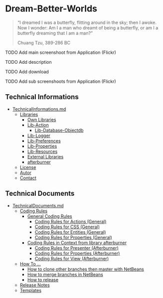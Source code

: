 Dream-Better-Worlds
===

> “I dreamed I was a butterfly, flitting around in the sky; then I awoke. Now I 
> wonder: Am I a man who dreamt of being a butterfly, or am I a butterfly dreaming 
> that I am a man?”
> 
> Chuang Tzu, 389-286 BC


TODO Add main screenshoot from Application (Flickr)



TODO Add description



TODO Add download



TODO Add sub screenshoots from Application (Flickr)



Technical Informations
---
* [TechnicalInformations.md]
    - [Libraries]
        + [Own Libraries]
	    * [Lib-Action]
            * [Lib-Database-Objectdb]
	    * [Lib-Logger]
	    * [Lib-Preferences]
	    * [Lib-Properties]
	    * [Lib-Resources]
        + [External Libraries]
	    * [afterburner]
    - [License]
    - [Autor]
    - [Contact]


Technical Documents
---
* [TechnicalDocuments.md]
    - [Coding Rules]
        + [General Coding Rules]
            * [Coding Rules for Actions (General)]
            * [Coding Rules for CSS (General)]
            * [Coding Rules for Entities (General)]
            * [Coding Rules for Properties (General)]
        + [Coding Rules in Context from library afterburner]
            * [Coding Rules for Presenter (Afterburner)]
            * [Coding Rules for Properties (Afterburner)]
            * [Coding Rules for View (Afterburner)]
    - [How To ...]
        + [How to clone other branches then master with NetBeans]
        + [How to merge branches in NetBeans]
        + [How to release]
    - [Release Notes]
    - [Templates]



[//]: # (Links for Technical Informations)
[afterburner]:DBW-Application/documents/general/TechnicalDocuments.md#afterburner
[Autor]:DBW-Application/documents/general/TechnicalInformations.md#Autor
[Contact]:DBW-Application/documents/general/TechnicalInformations.md#Contact
[External Libraries]:DBW-Application/documents/general/TechnicalDocuments.md#ExernalLibraries
[Libraries]:DBW-Application/documents/general/TechnicalDocuments.md#Libraries
[License]:DBW-Application/documents/general/TechnicalInformations.md#License
[Lib-Action]:DBW-Application/documents/general/TechnicalDocuments.md#LibAction
[Lib-Database-Objectdb]:DBW-Application/documents/general/TechnicalDocuments.md#LibDatabaseObjectDB
[Lib-Logger]:DBW-Application/documents/general/TechnicalDocuments.md#LibLogger
[Lib-Preferences]:DBW-Application/documents/general/TechnicalDocuments.md#LibPreferences
[Lib-Properties]:DBW-Application/documents/general/TechnicalDocuments.md#LibProperties
[Lib-Resources]:DBW-Application/documents/general/TechnicalDocuments.md#LibResources
[TechnicalInformations.md]:DBW-Application/documents/general/TechnicalInformations.md
[Own Libraries]:DBW-Application/documents/general/TechnicalDocuments.md#OwnLibraries




[//]: # (Links for Technical Documents)
[TechnicalDocuments.md]:DBW-Application/documents/general/TechnicalDocuments.md
[Coding Rules]:DBW-Application/documents/general/TechnicalDocuments.md#CodingRules
[Coding Rules in Context from library afterburner]:DBW-Application/documents/general/TechnicalDocuments.md#CodingRulesInContextFromLibraryAfterburner
[Coding Rules for Actions (General)]:DBW-Application/documents/general/TechnicalDocuments.md#CodingRulesForActionsGeneral
[Coding Rules for CSS (General)]:DBW-Application/documents/general/TechnicalDocuments.md#CodingRulesForCSSGeneral
[Coding Rules for Entities (General)]:DBW-Application/documents/general/TechnicalDocuments.md#CodingRulesForEntitiesGeneral
[Coding Rules for Presenter (Afterburner)]:DBW-Application/documents/general/TechnicalDocuments.md#CodingRulesForPresenterAfterburner
[Coding Rules for Properties (Afterburner)]:DBW-Application/documents/general/TechnicalDocuments.md#CodingRulesForPropertiesAfterburner
[Coding Rules for Properties (General)]:DBW-Application/documents/general/TechnicalDocuments.md#CodingRulesForPropertiesGeneral
[Coding Rules for View (Afterburner)]:DBW-Application/documents/general/TechnicalDocuments.md#CodingRulesForViewAfterburner
[General Coding Rules]:DBW-Application/documents/general/TechnicalDocuments.md#GeneralCodingRules
[How To ...]:DBW-Application/documents/general/TechnicalDocuments.md#HowTo
[How to clone other branches then master with NetBeans]:DBW-Application/documents/general/TechnicalDocuments.md#HowToCloneOtherBranchesThenMasterWithNetBeans
[How to merge branches in NetBeans]:DBW-Application/documents/general/TechnicalDocuments.md#HowToMergeBranchesInNetBeans
[How to release]:DBW-Application/documents/general/TechnicalDocuments.md#HowToRelease
[Release Notes]:DBW-Application/documents/general/TechnicalDocuments.md#ReleaseNotes
[Templates]:DBW-Application/documents/general/TechnicalDocuments.md#Templates
